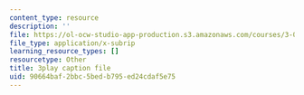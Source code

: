 ```yaml
---
content_type: resource
description: ''
file: https://ol-ocw-studio-app-production.s3.amazonaws.com/courses/3-091sc-introduction-to-solid-state-chemistry-fall-2010/90664baf2bbc5bedb795ed24cdaf5e75_CA7I2GLpgdo.vtt
file_type: application/x-subrip
learning_resource_types: []
resourcetype: Other
title: 3play caption file
uid: 90664baf-2bbc-5bed-b795-ed24cdaf5e75
---
```

